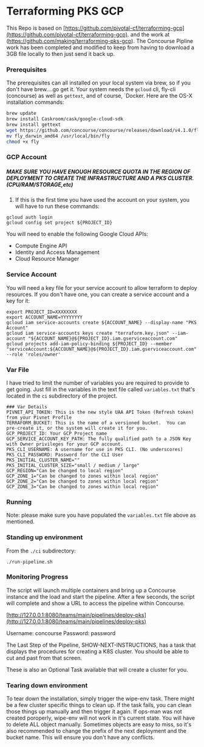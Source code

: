 # Terraforming PKS GCP

This Repo is based on  [https://github.com/pivotal-cf/terraforming-gcp](https://github.com/pivotal-cf/terraforming-gcp). and the work at (https://github.com/making/terraforming-pks-gcp).  The Concourse Pipline work has been completed and modified to keep from having to download a 3GB file locally to then just send it back up.

### Prerequisites

The prerequisites can all installed on your local system via brew, so if you don't have brew....go get it.   Your system needs the `gcloud` cli, fly-cli (concourse) as well as `gettext`, and of course, `Docker.  Here are the OS-X installation commands:

```bash
brew update
brew install Caskroom/cask/google-cloud-sdk
brew install gettext
wget https://github.com/concourse/concourse/releases/download/v4.1.0/fly_darwin_amd64
mv fly_darwin_amd64 /usr/local/bin/fly
chmod +x fly
```

### GCP Account

##### MAKE SURE YOU HAVE ENOUGH __RESOURCE QUOTA IN THE REGION OF DEPLOYMENT__ TO CREATE THE INFRASTRUCTURE AND A PKS CLUSTER.   (CPU/RAM/STORAGE,etc)
1) If this is the first time you have used the account on your system, you will have to run these commands:
```
gcloud auth login
gcloud config set project ${PROJECT_ID}
```

You will need to enable the following Google Cloud APIs:
* Compute Engine API
* Identity and Access Management
* Cloud Resource Manager

### Service Account

You will need a key file for your service account to allow terraform to deploy resources. If you don't have one, you can create a service account and a key for it:

```
export PROJECT_ID=XXXXXXXX
export ACCOUNT_NAME=YYYYYYYY
gcloud iam service-accounts create ${ACCOUNT_NAME} --display-name "PKS Account"
gcloud iam service-accounts keys create "terraform.key.json" --iam-account "${ACCOUNT_NAME}@${PROJECT_ID}.iam.gserviceaccount.com"
gcloud projects add-iam-policy-binding ${PROJECT_ID} --member "serviceAccount:${ACCOUNT_NAME}@${PROJECT_ID}.iam.gserviceaccount.com" --role 'roles/owner'
```


### Var File

I have tried to limit the number of variables you are required to provide to get going.  Just fill in the variables in the text file called  `variables.txt` that's located in the `ci` subdirectory of the project.   

```
### Var Details
PIVNET_API_TOKEN: This is the new style UAA API Token (Refresh token) from your Pivnet Profile
TERRAFORM_BUCKET: This is the name of a versioned bucket.  You can pre-create it, or the system will create it for you.
GCP_PROJECT_ID: Your GCP Project name
GCP_SERVICE_ACCOUNT_KEY_PATH: The fully qualified path to a JSON Key with Owner privileges for your GCP account.  
PKS_CLI_USERNAME: A username for use in PKS CLI. (No underscores)
PKS_CLI_PASSWORD: Password for the CLI User
PKS_INITIAL_CLUSTER_NAME=""
PKS_INITIAL_CLUSTER_SIZE="small / medium / large"
GCP_REGION="Can be changed to local region"
GCP_ZONE_1="Can be changed to zones within local region"
GCP_ZONE_2="Can be changed to zones within local region"
GCP_ZONE_3="Can be changed to zones within local region"
```
### Running

Note: please make sure you have populated the `variables.txt` file above as mentioned.

### Standing up environment

From the `./ci` subdirectory:
```
./run-pipeline.sh
```

### Monitoring Progress

The script will launch multiple containers and bring up a Concourse instance and the load and start the pipeline.   After a few seconds, the script will complete and show a URL to access the pipeline within Concourse.

[http://127.0.0.1:8080/teams/main/pipelines/deploy-pks](http://127.0.0.1:8080/teams/main/pipelines/deploy-pks)

Username:  concourse
Password:  password

The Last Step of the Pipeline, SHOW-NEXT-INSTRUCTIONS, has a task that displays the procedures for creating a K8S cluster.   You should be able to cut and past from that screen.

These is also an Optional Task available that will create a cluster for you.  

### Tearing down environment

To tear down the installation, simply trigger the wipe-env task.   There might be a few cluster specific things to clean up.  If the task fails, you can clean those things up manually and then trigger it again. If ops-man was not created poroperly, wipe-env will not work in it's current state.   You will have to delete ALL object manually.  Sometimes objects are easy to miss, so it's also recommended to change the prefix of the next deployment and the bucket name.    This will ensure you don't have any conflicts.